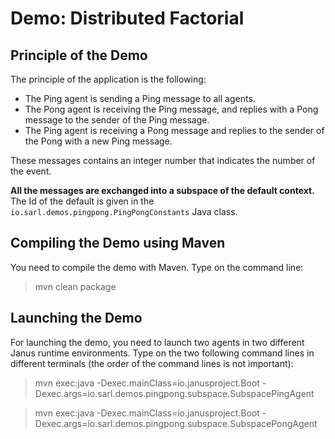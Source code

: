 Demo: Distributed Factorial
===========================

## Principle of the Demo

The principle of the application is the following:

* The Ping agent is sending a Ping message to all agents.
* The Pong agent is receiving the Ping message, and replies with a Pong message to the sender of the Ping message.
* The Ping agent is receiving a Pong message and replies to the sender of the Pong with a new Ping message.

These messages contains an integer number that indicates the number of the event.

**All the messages are exchanged into a subspace of the default context.** The Id of the default is given in the
`io.sarl.demos.pingpong.PingPongConstants` Java class.

## Compiling the Demo using Maven

You need to compile the demo with Maven. Type on the command
line:

> mvn clean package

## Launching the Demo

For launching the demo, you need to launch two agents
in two different Janus runtime environments.
Type on the two following command lines in different terminals
(the order of the command lines is not important):

> mvn exec:java
>     -Dexec.mainClass=io.janusproject.Boot
>     -Dexec.args=io.sarl.demos.pingpong.subspace.SubspacePingAgent

> mvn exec:java
>     -Dexec.mainClass=io.janusproject.Boot
>     -Dexec.args=io.sarl.demos.pingpong.subspace.SubspacePongAgent
